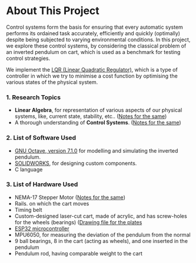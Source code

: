 # About This Project
Control systems form the basis for ensuring that every automatic system performs its ordained task accurately, efficiently and quickly (optimally) despite being subjected to varying environmental conditions.
In this project, we explore these control systems, by considering the classical problem of an inverted pendulum on cart, which is used as a benchmark for testing control strategies.

We implement the [LQR (Linear Quadratic Regulator)](https://github.com/vrnimje/Inverted-LQR-Bot-Eklavya/edit/develop/Notes/Mahesh/ControlBootcamp_Notes_Mahesh.md#lqr-control-for-the-inverted-pendulum-on-a-cart), which is a type of controller in which we try to minimise a cost function by optimising the various states of the physical system.

### 1. Research Topics
* **Linear Algebra**, for representation of various aspects of our physical systems, like, current state, stability, etc.. ([Notes for the same](../Notes/Mahesh/LA_Notes_Mahesh.md))
* A thorough understanding of **Control Systems**. ([Notes for the same](../Notes/Mahesh/ControlBootcamp_Notes_Mahesh.md))

### 2. List of Software Used
* [GNU Octave, version 7.1.0](https://octave.org/) for modelling and simulating the inverted pendulum. 
* [SOLIDWORKS](https://www.solidworks.com/), for designing custom components.
* C language

### 3. List of Hardware Used
* NEMA-17 Stepper Motor ([Notes for the same](../Notes/Mahesh/Controlling_Stepper_Motor.md))
* Rails. on which the cart moves
* Timing belt
* Custom-designed laser-cut cart, made of acrylic, and has screw-holes for the wheels (bearings) ([Drawing file for the plates](../Cart_design/side_plate.pdf)
* [ESP32 microcontroller](https://docs.espressif.com/projects/esp-idf/en/latest/esp32/)
* MPU6050, for measuring the deviation of the pendulum from the normal
* 9 ball bearings, 8 in the cart (acting as wheels), and one inserted in the pendulum 
* Pendulum rod, having comparable weight to the cart

